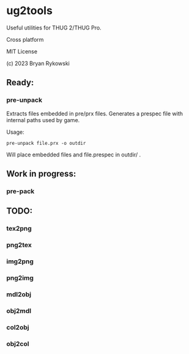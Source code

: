# ug2tools
Useful utilities for THUG 2/THUG Pro.

Cross platform

MIT License

(c) 2023 Bryan Rykowski
## Ready:

### pre-unpack
Extracts files embedded in pre/prx files. Generates a prespec file with internal paths used by game.

Usage:

```
pre-unpack file.prx -o outdir
```

Will place embedded files and file.prespec in outdir/ .

## Work in progress:

### pre-pack

## TODO:

### tex2png

### png2tex

### img2png

### png2img

### mdl2obj

### obj2mdl

### col2obj

### obj2col